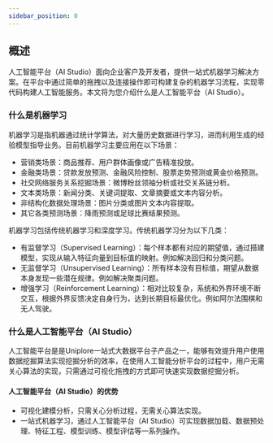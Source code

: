 ```yaml
---
sidebar_position: 0
---
```

## 概述
人工智能平台（AI Studio）面向企业客户及开发者，提供一站式机器学习解决方案。在平台中通过简单的拖拽以及连接操作即可构建复杂的机器学习流程，实现零代码构建人工智能服务。本文将为您介绍什么是人工智能平台（AI Studio）。

### 什么是机器学习
机器学习是指机器通过统计学算法，对大量历史数据进行学习，进而利用生成的经验模型指导业务。目前机器学习主要应用在以下场景：
* 营销类场景：商品推荐、用户群体画像或广告精准投放。
* 金融类场景：贷款发放预测、金融风险控制、股票走势预测或黄金价格预测。
* 社交网络服务关系挖掘场景：微博粉丝领袖分析或社交关系链分析。
* 文本类场景：新闻分类、关键词提取、文章摘要或文本内容分析。
* 非结构化数据处理场景：图片分类或图片文本内容提取。
* 其它各类预测场景：降雨预测或足球比赛结果预测。

机器学习包括传统机器学习和深度学习。传统机器学习分为以下几类：
* 有监督学习（Supervised Learning）：每个样本都有对应的期望值，通过搭建模型，实现从输入特征向量到目标值的映射。例如解决回归和分类问题。
* 无监督学习（Unsupervised Learning）：所有样本没有目标值，期望从数据本身发现一些潜在规律。例如解决聚类问题。
* 增强学习（Reinforcement Learning）：相对比较复杂，系统和外界环境不断交互，根据外界反馈决定自身行为，达到长期目标最优化。例如阿尔法围棋和无人驾驶。

### 什么是人工智能平台（AI Studio）
人工智能平台是是Uniplore一站式大数据平台子产品之一，能够有效提升用户使用数据挖掘算法实现挖掘分析的效率，在使用人工智能分析平台的过程中，用户无需关心算法的实现，只需通过可视化拖拽的方式即可快速实现数据挖掘分析。

#### 人工智能平台（AI Studio）的优势
* 可视化建模分析，只需关心分析过程，无需关心算法实现。
* 一站式机器学习，通过人工智能平台（AI Studio）可实现数据加载、数据预处理、特征工程、模型训练、模型评估等一系列操作。